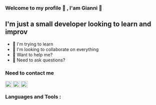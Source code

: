 ### Welcome to my profile 🎉 , I'am Gianni 👋

## I'm just a small developer looking to learn and improv

- 🌱 I'm trying to learn
- 👯 I'm looking to collaborate on everything
- 🤔 Want to help me?
- 💬 Need to ask questions?

### Need to contact me

[<img width="22" align="left" src="https://user-images.githubusercontent.com/107991103/183259390-3e626cfd-d839-4be7-8f63-c6223d3edd58.png">][youtube]
[<img width="22" align="left" src="https://user-images.githubusercontent.com/107991103/183259524-2b06644b-53f5-4fc7-8be7-5f7d0c80b725.png">][instagram]
[<img width="22" align="left" src="https://user-images.githubusercontent.com/107991103/183259606-08b2a1f7-d982-476d-bf02-052a830122cd.png">][discord]

[discord]: https://discord.gg/yR4k58R88v
[instagram]: https://www.instagram.com/giiiaannii/
[youtube]: https://www.youtube.com/channel/UCF_KRwgkjbVcDIepRm7IdGQ/featured

<br />

### Languages and Tools : 

